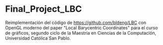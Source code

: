 # Final_Project_LBC

Reimplementación del código de https://github.com/bldeng/LBC con OpenGL moderno del paper 
"Local Barycentric Coordinates" para el curso de gráficos, segundo
ciclo de la Maestría en Ciencias de la Computación, Universidad Católica San Pablo.